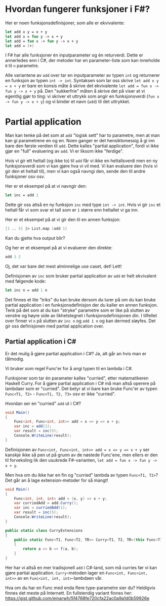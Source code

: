 # Hvordan fungerer funksjoner i F#?

Her er noen funksjonsdefinisjoner, som alle er ekvivalente: 

```fsharp 
let add x y = x + y
let add x = fun y -> x + y 
let add = fun x -> fun y -> x + y 
let add = (+)
```

I F# har alle funksjoner én inputparameter og én returverdi. Dette er annerledes enn i C#, der metoder har en parameter-liste som kan inneholde `0` til `n` parametre. 

Alle variantene av `add` over tar en inputparameter av typen `int` og returnerer en funksjon av typen `int -> int`. Syntaksen som lar oss skrive `let add x y = x + y` er bare en konsis måte å skrive det ekvivalente `let add = fun x -> fun y -> x + y` på. Den "sukkerfrie" måten å skrive det på viser at vi egentlig gjør to ting: vi skriver et uttrykk som angir en funksjonsverdi (`fun x -> fun y -> x + y`) og vi binder et navn (`add`) til det uttrykket. 

# Partial application 

Man kan tenke på det som at `add` "logisk sett" har to parametre, men at man kan gi parametrene en og en. Noen ganger er det hensiktsmessig å gi inn bare den første verdien til `add`. Dette kalles "partial application", fordi vi ikke gjør en "full" evaluering av `add`. Vi er liksom ikke "ferdige". 

Hvis vi gir ett heltall (og ikke to) til `add` får vi ikke en heltallsverdi men en ny funksjonsverdi som vi kan gjøre hva vi vil med. Vi kan evaluere den (hvis vi gir den et heltall til), men vi kan også navngi den, sende den til andre funksjoner osv osv. 

Her er et eksempel på at vi navngir den:

```fsharp
let inc = add 1 
```

Dette gir oss altså en ny funksjon `inc` med type `int -> int`. Hvis vi gir `inc` et heltall får vi som svar et tall som er `1` større enn heltallet vi ga inn. 

Her er et eksempel på at vi gir den til en annen funksjon:

```fsharp
[1 .. 5] |> List.map (add 1)
```

Kan du gjette hva output blir?

Og her er et eksempel på at vi evaluerer den direkte:

```fsharp
add 1 2
```

Oj, det var bare det mest alminnelige use caset, det! Lett!

Definisjonen av `inc` som bruker partial application av `add` er helt ekvivalent med følgende kode:

```fsharp
let inc n = add 1 n 
```

Det finnes et lite "triks" du kan bruke dersom du lurer på om du kan bruke partial application i en funksjonsdefinisjon der du kaller en annen funksjon. Tenk på det som at du kan "stryke" parametre som er like på slutten av venstre og høyre side av likhetstegnet i funksjonsdefinisjonen din. I tilfellet over finner vi `n` på slutten av `inc n` og `add 1 n` og kan dermed sløyfes. Det gir oss definisjonen med partial application over. 

## Partial application i C#

Er det mulig å gjøre partial application i C#? Ja, alt går an hvis man er tålmodig. 

Vi bruker som regel Func'er for å angi typen til en lambda i C#.

Funksjoner som tar én parameter kalles "curried", etter matematikeren Haskell Curry. For å gjøre partial application i C# må man altså operere på lambdaer som er "curried". Det betyr at vi bare kan bruke Func'er av typen `Func<T1, T2>` - `Func<T1, T2, T3>` osv er ikke "curried".

Hvordan ser en "curried" `add` ut i C#? 

```csharp
void Main()
{
	Func<int, Func<int, int>> add = x => y => x + y;
	var inc = add(1);
	var result = inc(5);
	Console.WriteLine(result);
}
```

Definisjonen av `Func<int, Func<int, int>> add = x => y => x + y` ser kanskje ikke så pen ut på grunn av de nøstede Func'ene, men ellers er den til forveksling lik den usukrede F#-varianten, `let add = fun x -> fun y -> x + y`.

Men hva om du ikke har en fin og "curried" lambda av typen `Func<T1, T2>`? Det går an å lage extension-metoder for så mangt! 

```csharp
void Main()
{
	Func<int, int, int> add = (x, y) => x + y;
	var curriedAdd = add.Curry();
	var inc = curriedAdd(1);
	var result = inc(5);
	Console.WriteLine(result);
}

public static class CurryExtensions
{
	public static Func<T1, Func<T2, TR>> Curry<T1, T2, TR>(this Func<T1, T2, TR> f)
	{
		return a => b => f(a, b);
	}
}
```

Her har vi altså en mer tradisjonell `add` i C#-land, som må curries før vi kan gjøre partial application. `Curry`-metoden lager en `Func<int, Func<int, int>>` av en `Func<int, int, int>`-lambdaen vår.

Hva om du har en Func med enda flere type-parametre sier du? Heldigvis finnes det meste på Internett. En fullstendig variant finnes her: https://gist.github.com/einarwh/5f4768fe720cfa22ac0a9a1d0b59926e